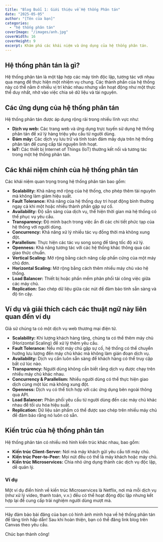 ```yaml
---
title: "Blog Buổi 1: Giới thiệu về Hệ thống Phân tán"
date: "2025-05-05"
author: "[Tên của bạn]"
categories:
  - "hệ thống phân tán"
coverImage: "/images/anh.jpg"
coverWidth: 16
coverHeight: 9
excerpt: Khám phá các khái niệm và ứng dụng của hệ thống phân tán.
---
```


## Hệ thống phân tán là gì?

Hệ thống phân tán là một tập hợp các máy tính độc lập, tương tác với nhau qua mạng để thực hiện một nhiệm vụ chung. Các thành phần của hệ thống này có thể nằm ở nhiều vị trí khác nhau nhưng vẫn hoạt động như một thực thể duy nhất, nhờ vào việc chia sẻ dữ liệu và tài nguyên.

## Các ứng dụng của hệ thống phân tán

Hệ thống phân tán được áp dụng rộng rãi trong nhiều lĩnh vực như:

- **Dịch vụ web:** Các trang web và ứng dụng trực tuyến sử dụng hệ thống phân tán để xử lý hàng triệu yêu cầu từ người dùng.
- **Đám mây:** Các dịch vụ lưu trữ và tính toán đám mây dựa trên hệ thống phân tán để cung cấp tài nguyên linh hoạt.
- **IoT:** Các thiết bị Internet of Things (IoT) thường kết nối và tương tác trong một hệ thống phân tán.

## Các khái niệm chính của hệ thống phân tán

Các khái niệm quan trọng trong hệ thống phân tán bao gồm:

- **Scalability:** Khả năng mở rộng của hệ thống, cho phép thêm tài nguyên mà không làm giảm hiệu suất.
- **Fault Tolerance:** Khả năng của hệ thống duy trì hoạt động bình thường ngay cả khi một hoặc nhiều thành phần gặp sự cố.
- **Availability:** Độ sẵn sàng của dịch vụ, thể hiện thời gian mà hệ thống có thể phục vụ yêu cầu.
- **Transparency:** Độ minh bạch trong việc ẩn đi các chi tiết phức tạp của hệ thống với người dùng.
- **Concurrency:** Khả năng xử lý nhiều tác vụ đồng thời mà không xung đột.
- **Parallelism:** Thực hiện các tác vụ song song để tăng tốc độ xử lý.
- **Openness:** Khả năng tương tác với các hệ thống khác thông qua các giao thức chuẩn.
- **Vertical Scaling:** Mở rộng bằng cách nâng cấp phần cứng của một máy chủ đơn.
- **Horizontal Scaling:** Mở rộng bằng cách thêm nhiều máy chủ vào hệ thống.
- **Load Balancer:** Thiết bị hoặc phần mềm phân phối tải công việc giữa các máy chủ.
- **Replication:** Sao chép dữ liệu giữa các nút để đảm bảo tính sẵn sàng và độ tin cậy.

## Ví dụ và giải thích cách các thuật ngữ này liên quan đến ví dụ

Giả sử chúng ta có một dịch vụ web thương mại điện tử.

- **Scalability:** Khi lượng khách hàng tăng, chúng ta có thể thêm máy chủ (Horizontal Scaling) để xử lý thêm yêu cầu.
- **Fault Tolerance:** Nếu một máy chủ gặp sự cố, hệ thống có thể chuyển hướng lưu lượng đến máy chủ khác mà không làm gián đoạn dịch vụ.
- **Availability:** Dịch vụ cần luôn sẵn sàng để khách hàng có thể truy cập bất cứ lúc nào.
- **Transparency:** Người dùng không cần biết rằng dịch vụ được chạy trên nhiều máy chủ khác nhau.
- **Concurrency & Parallelism:** Nhiều người dùng có thể thực hiện giao dịch cùng một lúc mà không xung đột.
- **Openness:** Dịch vụ có thể tích hợp với các ứng dụng bên ngoài thông qua API.
- **Load Balancer:** Phân phối yêu cầu từ người dùng đến các máy chủ khác nhau để tối ưu hóa hiệu suất.
- **Replication:** Dữ liệu sản phẩm có thể được sao chép trên nhiều máy chủ để đảm bảo rằng nó luôn có sẵn.

## Kiến trúc của hệ thống phân tán

Hệ thống phân tán có nhiều mô hình kiến trúc khác nhau, bao gồm:

- **Kiến trúc Client-Server:** Nơi mà máy khách gửi yêu cầu tới máy chủ.
- **Kiến trúc Peer-to-Peer:** Mọi nút đều có thể là máy khách hoặc máy chủ.
- **Kiến trúc Microservices:** Chia nhỏ ứng dụng thành các dịch vụ độc lập, dễ quản lý.

### Ví dụ

Một ví dụ điển hình về kiến trúc Microservices là Netflix, nơi mà mỗi dịch vụ (như xử lý video, thanh toán, v.v.) đều có thể hoạt động độc lập nhưng kết hợp lại để cung cấp trải nghiệm người dùng mượt mà.

---

Hãy đảm bảo bài đăng của bạn có hình ảnh minh họa về hệ thống phân tán để tăng tính hấp dẫn! Sau khi hoàn thiện, bạn có thể đăng link blog trên Canvas theo yêu cầu.

Chúc bạn thành công!